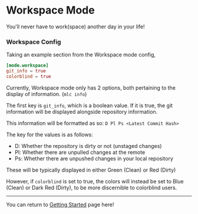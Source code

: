 # Workspace Mode
You'll never have to work(space) another day in your life!

### Workspace Config

Taking an example section from the Workspace mode config,

```toml
[mode.workspace]
git_info = true
colorblind = true
```

Currently, Workspace mode only has 2 options, both pertaining to the display of information. (`mlc info`)

The first key is `git_info`, which is a boolean value. If it is true, the git information will be displayed alongside repository information.

This information will be formatted as so: `D Pl Ps <Latest Commit Hash>`

The key for the values is as follows:
- D:  Whether the repository is dirty or not (unstaged changes)
- Pl: Whether there are unpulled changes at the remote
- Ps: Whether there are unpushed changes in your local repository

These will be typically displayed in either Green (Clean) or Red (Dirty)

However, if `colorblind` is set to true, the colors will instead be set to Blue (Clean) or Dark Red (Dirty), to be more discernible to colorblind users.

---

You can return to [Getting Started](GETTING_STARTED.md) page here!
